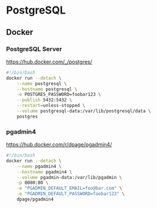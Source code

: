 # PostgreSQL

## Docker

### PostgreSQL Server

https://hub.docker.com/_/postgres/

```bash
#!/bin/bash
docker run --detach \
    --name postgresql \
    --hostname postgresql \
    -e POSTGRES_PASSWORD=foobar123 \
    --publish 5432:5432 \
    --restart=unless-stopped \
    --volume postgresql-data:/var/lib/postgresql/data \
    postgres
```

### pgadmin4

https://hub.docker.com/r/dpage/pgadmin4/

```bash
#!/bin/bash
docker run --detach \
    --name pgadmin4 \
    --hostname pgadmin4 \
    --volume pgadmin-data:/var/lib/pgadmin \
    -p 8080:80 \
    -e "PGADMIN_DEFAULT_EMAIL=foo@bar.com" \
    -e "PGADMIN_DEFAULT_PASSWORD=foobar123" \
    dpage/pgadmin4
```
